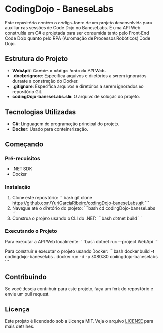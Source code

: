 
# CodingDojo - BaneseLabs

Este repositório contém o código-fonte de um projeto desenvolvido para auxiliar nas sessões de Code Dojo no BaneseLabs. É uma API Web construída em C# e projetada para ser consumida tanto pelo Front-End Code Dojo quanto pelo RPA (Automação de Processos Robóticos) Code Dojo.

## Estrutura do Projeto

- **WebApi/**: Contém o código-fonte da API Web.
- **.dockerignore**: Especifica arquivos e diretórios a serem ignorados durante a construção do Docker.
- **.gitignore**: Especifica arquivos e diretórios a serem ignorados no repositório Git.
- **codingDojo-baneseLabs.sln**: O arquivo de solução do projeto.

## Tecnologias Utilizadas

- **C#**: Linguagem de programação principal do projeto.
- **Docker**: Usado para conteinerização.

## Começando

### Pré-requisitos

- .NET SDK
- Docker

### Instalação

1. Clone este repositório:
   \`\`\`bash
   git clone https://github.com/YuriGarciaRibeiro/codingDojo-baneseLabs.git
   \`\`\`
2. Navegue até o diretório do projeto:
   \`\`\`bash
   cd codingDojo-baneseLabs
   \`\`\`
3. Construa o projeto usando o CLI do .NET:
   \`\`\`bash
   dotnet build
   \`\`\`

### Executando o Projeto

Para executar a API Web localmente:
\`\`\`bash
dotnet run --project WebApi
\`\`\`

Para construir e executar o projeto usando Docker:
\`\`\`bash
docker build -t codingdojo-baneselabs .
docker run -d -p 8080:80 codingdojo-baneselabs
\`\`\`

## Contribuindo

Se você deseja contribuir para este projeto, faça um fork do repositório e envie um pull request.

## Licença

Este projeto é licenciado sob a Licença MIT. Veja o arquivo [LICENSE](LICENSE) para mais detalhes.
